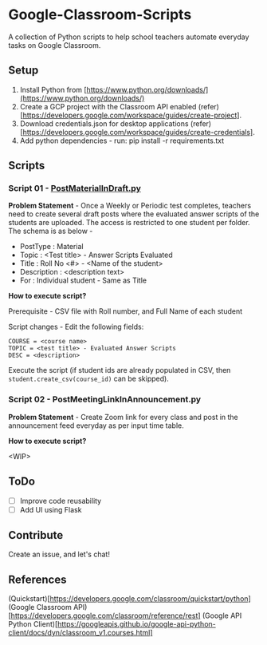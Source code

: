 # Google-Classroom-Scripts
A collection of Python scripts to help school teachers automate everyday tasks on Google Classroom.

## Setup

1. Install Python from [https://www.python.org/downloads/](https://www.python.org/downloads/)
2. Create a GCP project with the Classroom API enabled (refer)[https://developers.google.com/workspace/guides/create-project].
3. Download credentials.json for desktop applications (refer)[https://developers.google.com/workspace/guides/create-credentials].
4. Add python dependencies - run: pip install -r requirements.txt

## Scripts

### Script 01 - [PostMaterialInDraft.py](https://github.com/Diksha-Rathi/Google-Classroom-Scripts/blob/main/Scripts/PostMaterialInDraft.py)

**Problem Statement** -
Once a Weekly or Periodic test completes, teachers need to create several draft posts where the evaluated answer scripts of the students are uploaded. The access is restricted to one student per folder. The schema is as below - 

* PostType : Material
* Topic : \<Test title> - Answer Scripts Evaluated
* Title : Roll No <#> - \<Name of the student>
* Description : \<description text>
* For : Individual student - Same as Title

**How to execute script?**
  
Prerequisite - CSV file with Roll number, and Full Name of each student

Script changes - Edit the following fields:
```
COURSE = <course name> 
TOPIC = <test title> - Evaluated Answer Scripts 
DESC = <description> 
```

Execute the script (if student ids are already populated in CSV, then `student.create_csv(course_id)` can be skipped).

### Script 02 - PostMeetingLinkInAnnouncement.py

**Problem Statement** - 
Create Zoom link for every class and post in the announcement feed everyday as per input time table.

**How to execute script?**

\<WIP>

## ToDo 
- [ ] Improve code reusability
- [ ] Add UI using Flask

## Contribute 
Create an issue, and let's chat!

## References
(Quickstart)[https://developers.google.com/classroom/quickstart/python]
(Google Classroom API)[https://developers.google.com/classroom/reference/rest]
(Google API Python Client)[https://googleapis.github.io/google-api-python-client/docs/dyn/classroom_v1.courses.html]